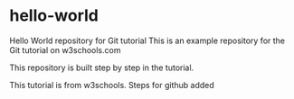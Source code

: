 
# hello-world
Hello World repository for Git tutorial
This is an example repository for the Git tutorial on w3schools.com

This repository is built step by step in the tutorial.

This tutorial is from w3schools.
Steps for github added
